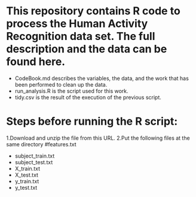 # This repository contains R code to process the Human Activity Recognition data set. The full description and the data can be found here.
*	CodeBook.md describes the variables, the data, and the work that has been performed to clean up the data.
*	run_analysis.R is the script used for this work. 
*	tidy.csv  is the result of the execution of the previous script.

# Steps before running the R script:
1.Download and unzip the file from this URL.
2.Put the following files at the same directory
#features.txt
*	subject_train.txt
*	subject_test.txt
*	X_train.txt
*	X_test.txt
*	y_train.txt
*	y_test.txt
